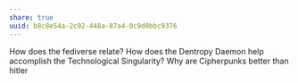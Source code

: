 ```yaml
---
share: true
uuid: b8c8e54a-2c92-448a-87a4-0c9d0bbc9376
---
```

How does the fediverse relate?
How does the Dentropy Daemon help accomplish the Technological Singularity?
Why are Cipherpunks better than hitler
